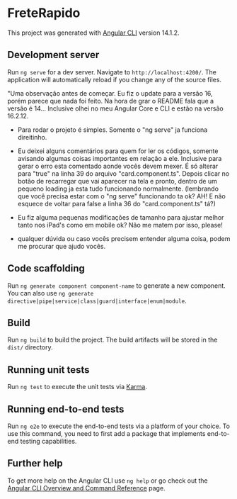 # FreteRapido

This project was generated with [Angular CLI](https://github.com/angular/angular-cli) version 14.1.2.

## Development server

Run `ng serve` for a dev server. Navigate to `http://localhost:4200/`. The application will automatically reload if you change any of the source files.

"Uma observação antes de começar. Eu fiz o update para a versão 16, porém parece que nada foi feito. Na hora de grar o README fala que a versão é 14... Inclusive olhei no meu Angular Core e CLI e estão na versão 16.2.12.

- Para rodar o projeto é simples. Somente o "ng serve" ja funciona direitinho.

- Eu deixei alguns comentários para quem for ler os códigos, somente avisando algumas coisas importantes em relação a ele. Inclusive para gerar o erro esta comentado aonde vocês devem mexer. É só alterar para "true" na linha 39 do arquivo "card.component.ts". Depois clicar no botão de recarregar que vai aparecer na tela e pronto, dentro de um pequeno loading ja esta tudo funcionando normalmente. (lembrando que você precisa estar com o "ng serve" funcionando ta ok? AH! E não esquece de voltar para false a linha 36 do "card.component.ts" tá?)

- Eu fiz alguma pequenas modificações de tamanho para ajustar melhor tanto nos iPad's como em mobile ok? Não me matem por isso, please!

- qualquer dúvida ou caso vocês precisem entender alguma coisa, podem me procurar que ajudo vocês.

## Code scaffolding

Run `ng generate component component-name` to generate a new component. You can also use `ng generate directive|pipe|service|class|guard|interface|enum|module`.

## Build

Run `ng build` to build the project. The build artifacts will be stored in the `dist/` directory.

## Running unit tests

Run `ng test` to execute the unit tests via [Karma](https://karma-runner.github.io).

## Running end-to-end tests

Run `ng e2e` to execute the end-to-end tests via a platform of your choice. To use this command, you need to first add a package that implements end-to-end testing capabilities.

## Further help

To get more help on the Angular CLI use `ng help` or go check out the [Angular CLI Overview and Command Reference](https://angular.io/cli) page.
